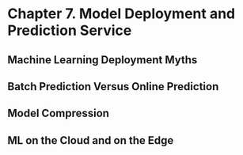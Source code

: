 # Chapter 7. Model Deployment and Prediction Service

## Machine Learning Deployment Myths

## Batch Prediction Versus Online Prediction

## Model Compression

## ML on the Cloud and on the Edge
